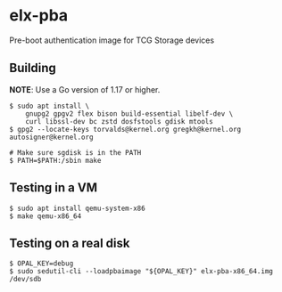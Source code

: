 # elx-pba

Pre-boot authentication image for TCG Storage devices

## Building

**NOTE**: Use a Go version of 1.17 or higher.

```shell
$ sudo apt install \
    gnupg2 gpgv2 flex bison build-essential libelf-dev \
    curl libssl-dev bc zstd dosfstools gdisk mtools
$ gpg2 --locate-keys torvalds@kernel.org gregkh@kernel.org autosigner@kernel.org

# Make sure sgdisk is in the PATH
$ PATH=$PATH:/sbin make
```

## Testing in a VM

```shell
$ sudo apt install qemu-system-x86
$ make qemu-x86_64
```

## Testing on a real disk

```shell
$ OPAL_KEY=debug
$ sudo sedutil-cli --loadpbaimage "${OPAL_KEY}" elx-pba-x86_64.img /dev/sdb
```
